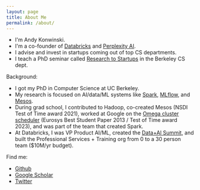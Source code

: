```yaml
---
layout: page
title: About Me
permalink: /about/
---
```


* I'm Andy Konwinski.
* I'm a co-founder of [Databricks](https://databricks.com/) and [Perplexity AI](https://perplexity.ai).
* I advise and invest in startups coming out of top CS departments.
* I teach a PhD seminar called [Research to Startups](https://startups.berkeley.edu) in the Berkeley CS dept.

Background:
* I got my PhD in Computer Science at UC Berkeley.
* My research is focused on AI/data/ML systems like [Spark](https://spark.apache.org/), [MLflow](https://mlflow.org), and [Mesos](http://mesos.apache.org).
* During grad school, I contributed to Hadoop, co-created Mesos (NSDI Test of Time award 2021), worked at Google on the [Omega cluster scheduler](https://cs.brown.edu/people/malte/pub/papers/2013-eurosys-omega.pdf) (Eurosys Best Student Paper 2013 / Test of Time award 2023), and was part of the team that created Spark.
* At Databricks, I was VP Product AI/ML, created the [Data+AI Summit](https://www.databricks.com/dataaisummit), and built the Professional Services + Training org from 0 to a 30 person team ($10M/yr budget).

Find me:
* [Github](https://github.com/andyk)
* [Google Scholar](http://scholar.google.com/citations?user=0VwIiIsAAAAJ&amp;hl=en)
* [Twitter](http://twitter.com/andykonwinski)

